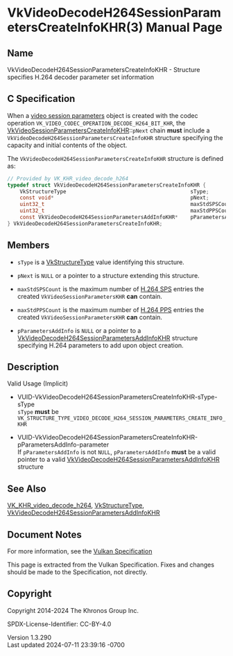 # VkVideoDecodeH264SessionParametersCreateInfoKHR(3) Manual Page

## Name

VkVideoDecodeH264SessionParametersCreateInfoKHR - Structure specifies
H.264 decoder parameter set information



## <a href="#_c_specification" class="anchor"></a>C Specification

When a <a
href="https://registry.khronos.org/vulkan/specs/1.3-extensions/html/vkspec.html#video-session-parameters"
target="_blank" rel="noopener">video session parameters</a> object is
created with the codec operation
`VK_VIDEO_CODEC_OPERATION_DECODE_H264_BIT_KHR`, the
[VkVideoSessionParametersCreateInfoKHR](https://registry.khronos.org/vulkan/specs/1.3-extensions/man/html/VkVideoSessionParametersCreateInfoKHR.html)::`pNext`
chain **must** include a
`VkVideoDecodeH264SessionParametersCreateInfoKHR` structure specifying
the capacity and initial contents of the object.

The `VkVideoDecodeH264SessionParametersCreateInfoKHR` structure is
defined as:

``` c
// Provided by VK_KHR_video_decode_h264
typedef struct VkVideoDecodeH264SessionParametersCreateInfoKHR {
    VkStructureType                                        sType;
    const void*                                            pNext;
    uint32_t                                               maxStdSPSCount;
    uint32_t                                               maxStdPPSCount;
    const VkVideoDecodeH264SessionParametersAddInfoKHR*    pParametersAddInfo;
} VkVideoDecodeH264SessionParametersCreateInfoKHR;
```

## <a href="#_members" class="anchor"></a>Members

- `sType` is a [VkStructureType](https://registry.khronos.org/vulkan/specs/1.3-extensions/man/html/VkStructureType.html) value identifying
  this structure.

- `pNext` is `NULL` or a pointer to a structure extending this
  structure.

- `maxStdSPSCount` is the maximum number of <a
  href="https://registry.khronos.org/vulkan/specs/1.3-extensions/html/vkspec.html#decode-h264-sps"
  target="_blank" rel="noopener">H.264 SPS</a> entries the created
  `VkVideoSessionParametersKHR` **can** contain.

- `maxStdPPSCount` is the maximum number of <a
  href="https://registry.khronos.org/vulkan/specs/1.3-extensions/html/vkspec.html#decode-h264-pps"
  target="_blank" rel="noopener">H.264 PPS</a> entries the created
  `VkVideoSessionParametersKHR` **can** contain.

- `pParametersAddInfo` is `NULL` or a pointer to a
  [VkVideoDecodeH264SessionParametersAddInfoKHR](https://registry.khronos.org/vulkan/specs/1.3-extensions/man/html/VkVideoDecodeH264SessionParametersAddInfoKHR.html)
  structure specifying H.264 parameters to add upon object creation.

## <a href="#_description" class="anchor"></a>Description

Valid Usage (Implicit)

- <a
  href="#VUID-VkVideoDecodeH264SessionParametersCreateInfoKHR-sType-sType"
  id="VUID-VkVideoDecodeH264SessionParametersCreateInfoKHR-sType-sType"></a>
  VUID-VkVideoDecodeH264SessionParametersCreateInfoKHR-sType-sType  
  `sType` **must** be
  `VK_STRUCTURE_TYPE_VIDEO_DECODE_H264_SESSION_PARAMETERS_CREATE_INFO_KHR`

- <a
  href="#VUID-VkVideoDecodeH264SessionParametersCreateInfoKHR-pParametersAddInfo-parameter"
  id="VUID-VkVideoDecodeH264SessionParametersCreateInfoKHR-pParametersAddInfo-parameter"></a>
  VUID-VkVideoDecodeH264SessionParametersCreateInfoKHR-pParametersAddInfo-parameter  
  If `pParametersAddInfo` is not `NULL`, `pParametersAddInfo` **must**
  be a valid pointer to a valid
  [VkVideoDecodeH264SessionParametersAddInfoKHR](https://registry.khronos.org/vulkan/specs/1.3-extensions/man/html/VkVideoDecodeH264SessionParametersAddInfoKHR.html)
  structure

## <a href="#_see_also" class="anchor"></a>See Also

[VK_KHR_video_decode_h264](https://registry.khronos.org/vulkan/specs/1.3-extensions/man/html/VK_KHR_video_decode_h264.html),
[VkStructureType](https://registry.khronos.org/vulkan/specs/1.3-extensions/man/html/VkStructureType.html),
[VkVideoDecodeH264SessionParametersAddInfoKHR](https://registry.khronos.org/vulkan/specs/1.3-extensions/man/html/VkVideoDecodeH264SessionParametersAddInfoKHR.html)

## <a href="#_document_notes" class="anchor"></a>Document Notes

For more information, see the <a
href="https://registry.khronos.org/vulkan/specs/1.3-extensions/html/vkspec.html#VkVideoDecodeH264SessionParametersCreateInfoKHR"
target="_blank" rel="noopener">Vulkan Specification</a>

This page is extracted from the Vulkan Specification. Fixes and changes
should be made to the Specification, not directly.

## <a href="#_copyright" class="anchor"></a>Copyright

Copyright 2014-2024 The Khronos Group Inc.

SPDX-License-Identifier: CC-BY-4.0

Version 1.3.290  
Last updated 2024-07-11 23:39:16 -0700
